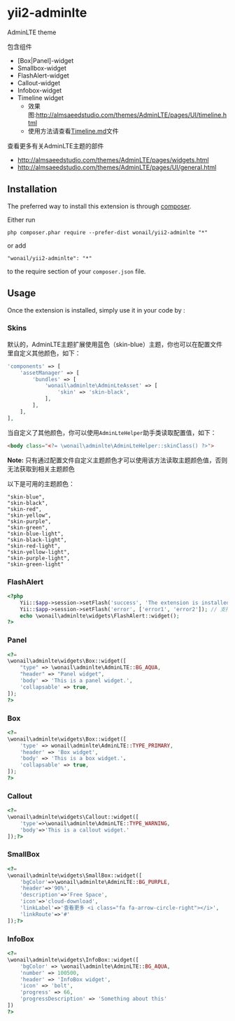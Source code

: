 # yii2-adminlte
AdminLTE theme

包含组件
 * [Box|Panel]-widget 
 * Smallbox-widget
 * FlashAlert-widget
 * Callout-widget
 * Infobox-widget
 * Timeline widget 
 	- 效果图:http://almsaeedstudio.com/themes/AdminLTE/pages/UI/timeline.html
 	- 使用方法请查看[Timeline.md](https://github.com/wonail/yii2-adminlte-widgets/Timeline.md)文件

查看更多有关AdminLTE主题的部件
* http://almsaeedstudio.com/themes/AdminLTE/pages/widgets.html
* http://almsaeedstudio.com/themes/AdminLTE/pages/UI/general.html

Installation
------------

The preferred way to install this extension is through [composer](http://getcomposer.org/download/).

Either run

```
php composer.phar require --prefer-dist wonail/yii2-adminlte "*"
```

or add

```
"wonail/yii2-adminlte": "*"
```

to the require section of your `composer.json` file.


Usage
-----

Once the extension is installed, simply use it in your code by  :

### Skins

默认的，AdminLTE主题扩展使用蓝色（skin-blue）主题，你也可以在配置文件里自定义其他颜色，如下：

```php
'components' => [
    'assetManager' => [
        'bundles' => [
            'wonail\adminlte\AdminLteAsset' => [
                'skin' => 'skin-black',
            ],
        ],
    ],
],
```

当自定义了其他颜色，你可以使用`AdminLteHelper`助手类读取配置值，如下：
```html
<body class="<?= \wonail\adminlte\AdminLteHelper::skinClass() ?>">
```

**Note:** 只有通过配置文件自定义主题颜色才可以使用该方法读取主题颜色值，否则无法获取到相关主题颜色

以下是可用的主题颜色：

```
"skin-blue",
"skin-black",
"skin-red",
"skin-yellow",
"skin-purple",
"skin-green",
"skin-blue-light",
"skin-black-light",
"skin-red-light",
"skin-yellow-light",
"skin-purple-light",
"skin-green-light"
```

### FlashAlert
```php
<?php
    Yii::$app->session->setFlash('success', 'The extension is installed!');
    Yii::$app->session->setFlash('error', ['error1', 'error2']); // 支持数组
    echo \wonail\adminlte\widgets\FlashAlert::widget();
?>
```

### Panel
```php
<?=
\wonail\adminlte\widgets\Box::widget([
    "type" => \wonail\adminlte\AdminLTE::BG_AQUA,
    "header" => "Panel widget",
    'body' => 'This is a panel widget.',
    'collapsable' => true,
]);
?>
```

### Box
```php
<?=
\wonail\adminlte\widgets\Box::widget([
    'type' => wonail\adminlte\AdminLTE::TYPE_PRIMARY,
    'header' => 'Box widget',
    'body' => 'This is a box widget.'，
    'collapsable' => true,
]);
?>
```

### Callout
```php
<?=
\wonail\adminlte\widgets\Callout::widget([
    'type'=>\wonail\adminlte\AdminLTE::TYPE_WARNING,
    'body'=>'This is a callout widget.'
]);?>
```

### SmallBox
```php
<?=
\wonail\adminlte\widgets\SmallBox::widget([
    'bgColor'=>\wonail\adminlte\AdminLTE::BG_PURPLE,
    'header'=>'90%',
    'description'=>'Free Space',
    'icon'=>'cloud-download',
    'linkLabel'=>'查看更多 <i class="fa fa-arrow-circle-right"></i>',
    'linkRoute'=>'#'
]);?>
```

### InfoBox
```php
<?=
\wonail\adminlte\widgets\InfoBox::widget([
    'bgColor' => \wonail\adminlte\AdminLTE::BG_AQUA,
    'number' => 100500,
    'header' => 'InfoBox widget',
    'icon' => 'bolt',
    'progress' => 66,
    'progressDescription' => 'Something about this'
])
?>
```
